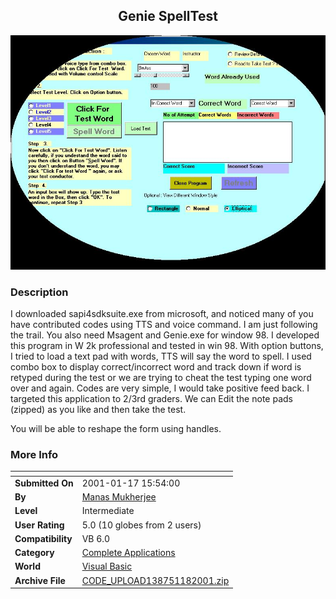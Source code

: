 ﻿<div align="center">

## Genie SpellTest

<img src="PIC2001118053257183.jpg">
</div>

### Description

I downloaded sapi4sdksuite.exe from microsoft, and noticed many of you have contributed codes using TTS and voice command. I am just following the trail. You also need Msagent and Genie.exe for window 98. I developed this program in W 2k professional and tested in win 98. With option buttons, I tried to load a text pad with words, TTS will say the word to spell. I used combo box to display correct/incorrect word and track down if word is retyped during the test or we are trying to cheat the test typing one word over and again. Codes are very simple, I would take positive feed back. I targeted this application to 2/3rd graders. We can Edit the note pads (zipped) as you like and then take the test.

You will be able to reshape the form using handles.
 
### More Info
 


<span>             |<span>
---                |---
**Submitted On**   |2001-01-17 15:54:00
**By**             |[Manas Mukherjee](https://github.com/Planet-Source-Code/PSCIndex/blob/master/ByAuthor/manas-mukherjee.md)
**Level**          |Intermediate
**User Rating**    |5.0 (10 globes from 2 users)
**Compatibility**  |VB 6\.0
**Category**       |[Complete Applications](https://github.com/Planet-Source-Code/PSCIndex/blob/master/ByCategory/complete-applications__1-27.md)
**World**          |[Visual Basic](https://github.com/Planet-Source-Code/PSCIndex/blob/master/ByWorld/visual-basic.md)
**Archive File**   |[CODE\_UPLOAD138751182001\.zip](https://github.com/Planet-Source-Code/manas-mukherjee-genie-spelltest__1-14494/archive/master.zip)








